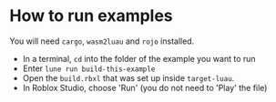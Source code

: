 # How to run examples

You will need `cargo`, `wasm2luau` and `rojo` installed.

- In a terminal, `cd` into the folder of the example you want to run
- Enter `lune run build-this-example`
- Open the `build.rbxl` that was set up inside `target-luau`.
- In Roblox Studio, choose 'Run' (you do not need to 'Play' the file)
